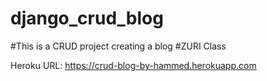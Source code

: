 # django_crud_blog
#This is a CRUD project creating a blog
#ZURI Class


Heroku URL: https://crud-blog-by-hammed.herokuapp.com
